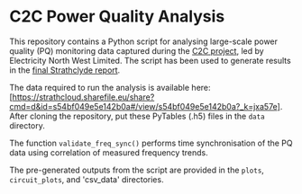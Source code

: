# C2C Power Quality Analysis

This repository contains a Python script for analysing large-scale power quality (PQ) monitoring data captured during the [C2C project](http://www.enwl.co.uk/c2c), led by Electricity North West Limited. The script has been used to generate results in the [final Strathclyde report](http://strathprints.strath.ac.uk/54345/8/Blair_Booth_2014_Analysis_of_the_technical_performance_of_C2C_operation.pdf).

The data required to run the analysis is available here: [https://strathcloud.sharefile.eu/share?cmd=d&id=s54bf049e5e142b0a#/view/s54bf049e5e142b0a?_k=jxa57e]. After cloning the repository, put these PyTables (.h5) files in the `data` directory.

The function `validate_freq_sync()` performs time synchronisation of the PQ data using correlation of measured frequency trends.

The pre-generated outputs from the script are provided in the `plots`, `circuit_plots`, and 'csv_data' directories.
